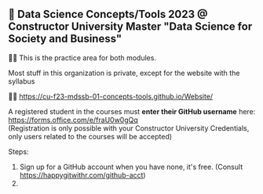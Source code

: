 ## 👋 Data Science Concepts/Tools 2023 @ Constructor University Master "Data Science for Society and Business"

🙋‍♀️ This is the practice area for both modules. 

Most stuff in this organization is private, except for the website with the syllabus

👩‍💻 https://cu-f23-mdssb-01-concepts-tools.github.io/Website/

A registered student in the courses must **enter their GitHub username** here:   
https://forms.office.com/e/fraU0w0gQq    
(Registration is only possible with your Constructor University Credentials, only users related to the courses will be accepted)

Steps:

1. Sign up for a GitHub account when you have none, it's free. (Consult https://happygitwithr.com/github-acct)
2. 




